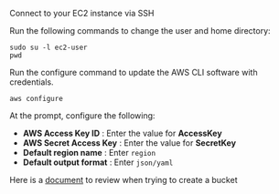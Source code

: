 Connect to your EC2 instance via SSH

Run the following commands to change the user and home directory:

```
sudo su -l ec2-user
pwd
```

Run the configure command to update the AWS CLI software with credentials.

```
aws configure
```

At the prompt, configure the following:

* **AWS Access Key ID** : Enter the value for **AccessKey**
* **AWS Secret Access Key** : Enter the value for **SecretKey**
* **Default region name** : Enter `region`
* **Default output format** : Enter `json/yaml`

Here is a [document](https://docs.aws.amazon.com/AmazonS3/latest/userguide/bucketnamingrules.html) to review when trying to create a bucket
